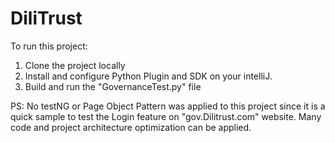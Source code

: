 # DiliTrust

To run this project:

1. Clone the project locally
2. Install and configure Python Plugin and SDK on your intelliJ.
3. Build and run the "GovernanceTest.py" file

PS: No testNG or Page Object Pattern was applied to this project since it is a quick sample to test the Login feature on "gov.Dilitrust.com" website. Many code and project architecture optimization can be applied. 
